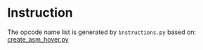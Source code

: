 # Instruction
The opcode name list is generated by `ìnstructions.py` based on: [create_asm_hover.py](https://github.com/Consensys/vscode-solidity-auditor/blob/master/create_asm_hover.py)

